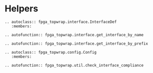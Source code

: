 # Helpers

```{eval-rst}
.. autoclass:: fpga_topwrap.interface.InterfaceDef
   :members:
```

```{eval-rst}
.. autofunction:: fpga_topwrap.interface.get_interface_by_name
```

```{eval-rst}
.. autofunction:: fpga_topwrap.interface.get_interface_by_prefix
```

```{eval-rst}
.. autoclass:: fpga_topwrap.config.Config
   :members:
```

```{eval-rst}
.. autofunction:: fpga_topwrap.util.check_interface_compliance
```
